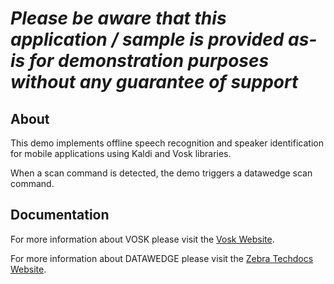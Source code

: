 *Please be aware that this application / sample is provided as-is for demonstration purposes without any guarantee of support*
=========================================================

## About

This demo implements offline speech recognition and speaker identification for mobile applications using Kaldi and Vosk libraries.

When a scan command is detected, the demo triggers a datawedge scan command.

## Documentation

For more information about VOSK please visit the [Vosk Website](https://alphacephei.com/vosk/android).

For more information about DATAWEDGE please visit the [Zebra Techdocs Website](https://techdocs.zebra.com).
